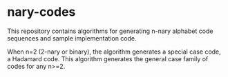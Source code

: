# nary-codes
This repository contains algorithms for generating n-nary
alphabet code sequences and sample implementation code.

When n=2 (2-nary or binary), the algorithm generates a
special case code, a Hadamard code. This algorithm
generates the general case family of codes for any n>=2.
